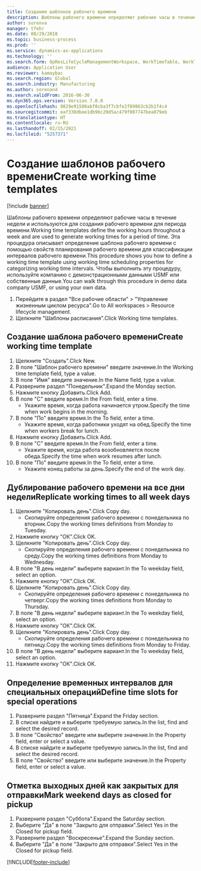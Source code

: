 ```yaml
---
title: Создание шаблонов рабочего времени
description: Шаблоны рабочего времени определяют рабочие часы в течение недели и используются для создания рабочего времени для периода времени.
author: sorenva
manager: tfehr
ms.date: 08/29/2018
ms.topic: business-process
ms.prod: ''
ms.service: dynamics-ax-applications
ms.technology: ''
ms.search.form: OpResLifeCycleManagementWorkspace, WorkTimeTable, WorkTimeCopyDayDialog, WorkPeriodTemplate
audience: Application User
ms.reviewer: kamaybac
ms.search.region: Global
ms.search.industry: Manufacturing
ms.author: sorenand
ms.search.validFrom: 2016-06-30
ms.dyn365.ops.version: Version 7.0.0
ms.openlocfilehash: 9829e91500abf8cba3f7cbfe2f89863cb2b1f4c4
ms.sourcegitcommit: eaf330dbee1db96c20d5ac479f007747bea079eb
ms.translationtype: HT
ms.contentlocale: ru-RU
ms.lasthandoff: 02/15/2021
ms.locfileid: "5257371"
---
```

# <a name="create-working-time-templates"></a><span data-ttu-id="1daf7-103">Создание шаблонов рабочего времени</span><span class="sxs-lookup"><span data-stu-id="1daf7-103">Create working time templates</span></span>

[!include [banner](../../includes/banner.md)]

<span data-ttu-id="1daf7-104">Шаблоны рабочего времени определяют рабочие часы в течение недели и используются для создания рабочего времени для периода времени.</span><span class="sxs-lookup"><span data-stu-id="1daf7-104">Working time templates define the working hours throughout a week and are used to generate working times for a period of time.</span></span> <span data-ttu-id="1daf7-105">Эта процедура описывает определение шаблона рабочего времени с помощью свойств планирования рабочего времени для классификации интервалов рабочего времени.</span><span class="sxs-lookup"><span data-stu-id="1daf7-105">This procedure shows you how to define a working time template using working time scheduling properties for categorizing working time intervals.</span></span> <span data-ttu-id="1daf7-106">Чтобы выполнить эту процедуру, используйте компанию с демонстрационными данными USMF или собственные данные.</span><span class="sxs-lookup"><span data-stu-id="1daf7-106">You can walk through this procedure in demo data company USMF, or using your own data.</span></span>

1. <span data-ttu-id="1daf7-107">Перейдите в раздел "Все рабочие области" > "Управление жизненным циклом ресурса".</span><span class="sxs-lookup"><span data-stu-id="1daf7-107">Go to All workspaces > Resource lifecycle management.</span></span>
2. <span data-ttu-id="1daf7-108">Щелкните "Шаблоны расписания".</span><span class="sxs-lookup"><span data-stu-id="1daf7-108">Click Working time templates.</span></span>

## <a name="create-working-time-template"></a><span data-ttu-id="1daf7-109">Создание шаблона рабочего времени</span><span class="sxs-lookup"><span data-stu-id="1daf7-109">Create working time template</span></span>
1. <span data-ttu-id="1daf7-110">Щелкните "Создать".</span><span class="sxs-lookup"><span data-stu-id="1daf7-110">Click New.</span></span>
2. <span data-ttu-id="1daf7-111">В поле "Шаблон рабочего времени" введите значение.</span><span class="sxs-lookup"><span data-stu-id="1daf7-111">In the Working time template field, type a value.</span></span>
3. <span data-ttu-id="1daf7-112">В поле "Имя" введите значение.</span><span class="sxs-lookup"><span data-stu-id="1daf7-112">In the Name field, type a value.</span></span>
4. <span data-ttu-id="1daf7-113">Разверните раздел "Понедельник".</span><span class="sxs-lookup"><span data-stu-id="1daf7-113">Expand the Monday section.</span></span>
5. <span data-ttu-id="1daf7-114">Нажмите кнопку Добавить.</span><span class="sxs-lookup"><span data-stu-id="1daf7-114">Click Add.</span></span>
6. <span data-ttu-id="1daf7-115">В поле "С" введите время.</span><span class="sxs-lookup"><span data-stu-id="1daf7-115">In the From field, enter a time.</span></span>
    * <span data-ttu-id="1daf7-116">Укажите время, когда работа начинается утром.</span><span class="sxs-lookup"><span data-stu-id="1daf7-116">Specify the time when work begins in the morning.</span></span>  
7. <span data-ttu-id="1daf7-117">В поле "По" введите время.</span><span class="sxs-lookup"><span data-stu-id="1daf7-117">In the To field, enter a time.</span></span>
    * <span data-ttu-id="1daf7-118">Укажите время, когда работники уходят на обед.</span><span class="sxs-lookup"><span data-stu-id="1daf7-118">Specify the time when workers break for lunch.</span></span>  
8. <span data-ttu-id="1daf7-119">Нажмите кнопку Добавить.</span><span class="sxs-lookup"><span data-stu-id="1daf7-119">Click Add.</span></span>
9. <span data-ttu-id="1daf7-120">В поле "С" введите время.</span><span class="sxs-lookup"><span data-stu-id="1daf7-120">In the From field, enter a time.</span></span>
    * <span data-ttu-id="1daf7-121">Укажите время, когда работа возобновляется после обеда.</span><span class="sxs-lookup"><span data-stu-id="1daf7-121">Specify the time when work resumes after lunch.</span></span>  
10. <span data-ttu-id="1daf7-122">В поле "По" введите время.</span><span class="sxs-lookup"><span data-stu-id="1daf7-122">In the To field, enter a time.</span></span>
    * <span data-ttu-id="1daf7-123">Укажите конец работы за день.</span><span class="sxs-lookup"><span data-stu-id="1daf7-123">Specify the end of the work day.</span></span>  

## <a name="replicate-working-times-to-all-week-days"></a><span data-ttu-id="1daf7-124">Дублирование рабочего времени на все дни недели</span><span class="sxs-lookup"><span data-stu-id="1daf7-124">Replicate working times to all week days</span></span>
1. <span data-ttu-id="1daf7-125">Щелкните "Копировать день".</span><span class="sxs-lookup"><span data-stu-id="1daf7-125">Click Copy day.</span></span>
    * <span data-ttu-id="1daf7-126">Скопируйте определения рабочего времени с понедельника по вторник.</span><span class="sxs-lookup"><span data-stu-id="1daf7-126">Copy the working times definitions from Monday to Tuesday.</span></span>  
2. <span data-ttu-id="1daf7-127">Нажмите кнопку "OК".</span><span class="sxs-lookup"><span data-stu-id="1daf7-127">Click OK.</span></span>
3. <span data-ttu-id="1daf7-128">Щелкните "Копировать день".</span><span class="sxs-lookup"><span data-stu-id="1daf7-128">Click Copy day.</span></span>
    * <span data-ttu-id="1daf7-129">Скопируйте определения рабочего времени с понедельника по среду.</span><span class="sxs-lookup"><span data-stu-id="1daf7-129">Copy the working times definitions from Monday to Wednesday.</span></span>  
4. <span data-ttu-id="1daf7-130">В поле "В день недели" выберите вариант.</span><span class="sxs-lookup"><span data-stu-id="1daf7-130">In the To weekday field, select an option.</span></span>
5. <span data-ttu-id="1daf7-131">Нажмите кнопку "OК".</span><span class="sxs-lookup"><span data-stu-id="1daf7-131">Click OK.</span></span>
6. <span data-ttu-id="1daf7-132">Щелкните "Копировать день".</span><span class="sxs-lookup"><span data-stu-id="1daf7-132">Click Copy day.</span></span>
    * <span data-ttu-id="1daf7-133">Скопируйте определения рабочего времени с понедельника по четверг.</span><span class="sxs-lookup"><span data-stu-id="1daf7-133">Copy the working times definitions from Monday to Thursday.</span></span>  
7. <span data-ttu-id="1daf7-134">В поле "В день недели" выберите вариант.</span><span class="sxs-lookup"><span data-stu-id="1daf7-134">In the To weekday field, select an option.</span></span>
8. <span data-ttu-id="1daf7-135">Нажмите кнопку "OК".</span><span class="sxs-lookup"><span data-stu-id="1daf7-135">Click OK.</span></span>
9. <span data-ttu-id="1daf7-136">Щелкните "Копировать день".</span><span class="sxs-lookup"><span data-stu-id="1daf7-136">Click Copy day.</span></span>
    * <span data-ttu-id="1daf7-137">Скопируйте определения рабочего времени с понедельника по пятницу.</span><span class="sxs-lookup"><span data-stu-id="1daf7-137">Copy the working times definitions from Monday to Friday.</span></span>  
10. <span data-ttu-id="1daf7-138">В поле "В день недели" выберите вариант.</span><span class="sxs-lookup"><span data-stu-id="1daf7-138">In the To weekday field, select an option.</span></span>
11. <span data-ttu-id="1daf7-139">Нажмите кнопку "OК".</span><span class="sxs-lookup"><span data-stu-id="1daf7-139">Click OK.</span></span>

## <a name="define-time-slots-for-special-operations"></a><span data-ttu-id="1daf7-140">Определение временных интервалов для специальных операций</span><span class="sxs-lookup"><span data-stu-id="1daf7-140">Define time slots for special operations</span></span>
1. <span data-ttu-id="1daf7-141">Разверните раздел "Пятница".</span><span class="sxs-lookup"><span data-stu-id="1daf7-141">Expand the Friday section.</span></span>
2. <span data-ttu-id="1daf7-142">В списке найдите и выберите требуемую запись.</span><span class="sxs-lookup"><span data-stu-id="1daf7-142">In the list, find and select the desired record.</span></span>
3. <span data-ttu-id="1daf7-143">В поле "Свойство" введите или выберите значение.</span><span class="sxs-lookup"><span data-stu-id="1daf7-143">In the Property field, enter or select a value.</span></span>
4. <span data-ttu-id="1daf7-144">В списке найдите и выберите требуемую запись.</span><span class="sxs-lookup"><span data-stu-id="1daf7-144">In the list, find and select the desired record.</span></span>
5. <span data-ttu-id="1daf7-145">В поле "Свойство" введите или выберите значение.</span><span class="sxs-lookup"><span data-stu-id="1daf7-145">In the Property field, enter or select a value.</span></span>

## <a name="mark-weekend-days-as-closed-for-pickup"></a><span data-ttu-id="1daf7-146">Отметка выходных дней как закрытых для отправки</span><span class="sxs-lookup"><span data-stu-id="1daf7-146">Mark weekend days as closed for pickup</span></span>
1. <span data-ttu-id="1daf7-147">Разверните раздел "Суббота".</span><span class="sxs-lookup"><span data-stu-id="1daf7-147">Expand the Saturday section.</span></span>
2. <span data-ttu-id="1daf7-148">Выберите "Да" в поле "Закрыто для отправки".</span><span class="sxs-lookup"><span data-stu-id="1daf7-148">Select Yes in the Closed for pickup field.</span></span>
3. <span data-ttu-id="1daf7-149">Разверните раздел "Воскресенье".</span><span class="sxs-lookup"><span data-stu-id="1daf7-149">Expand the Sunday section.</span></span>
4. <span data-ttu-id="1daf7-150">Выберите "Да" в поле "Закрыто для отправки".</span><span class="sxs-lookup"><span data-stu-id="1daf7-150">Select Yes in the Closed for pickup field.</span></span>



[!INCLUDE[footer-include](../../../includes/footer-banner.md)]